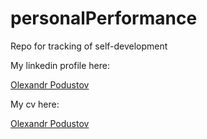 # personalPerformance
Repo for tracking of self-development

My linkedin profile here: <div class="LI-profile-badge"  data-version="v1" data-size="medium" data-locale="en_US" data-type="horizontal" data-theme="light" data-vanity="opodustov"><a class="LI-simple-link" href='https://ua.linkedin.com/in/opodustov?trk=profile-badge'>Olexandr Podustov</a></div>


My cv here: <div class="LI-profile-badge"  data-version="v1" data-size="medium" data-locale="en_US" data-type="horizontal" data-theme="light" data-vanity="opodustov"><a class="LI-simple-link" href='https://goo.gl/Wib13H'>Olexandr Podustov</a></div>
